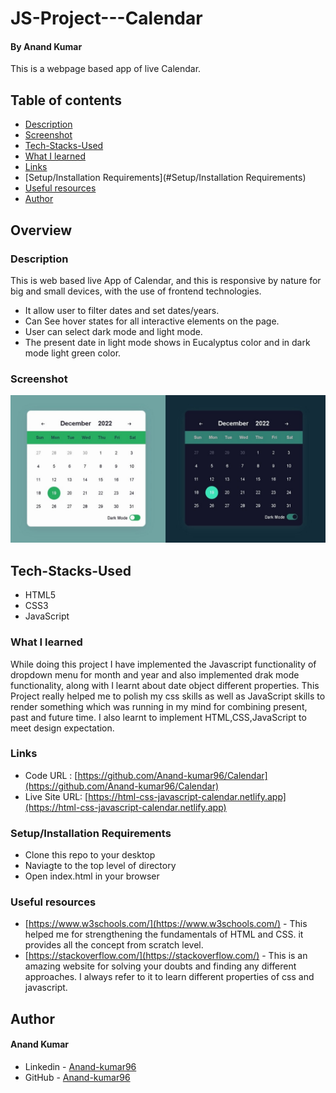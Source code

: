 # JS-Project---Calendar

#### By Anand Kumar
This is a webpage based app of live Calendar.

## Table of contents

  - [Description](#description)
  - [Screenshot](#Screenshot)
  - [Tech-Stacks-Used](#Tech-Stacks-Used)
  - [What I learned](#what-i-learned)
  - [Links](#links) 
  - [Setup/Installation Requirements](#Setup/Installation Requirements)
  - [Useful resources](#useful-resources)
  - [Author](#author)

## Overview

### Description

This is web based live App of Calendar, and this is responsive by nature for big and small devices, with the use of frontend technologies.

- It allow user to filter dates and set dates/years.
- Can See hover states for all interactive elements on the page.
- User can select dark mode and light mode.
- The present date in light mode shows in Eucalyptus color and in dark mode light green color.

### Screenshot

![screenshot](./images/Screenshot.png)

## Tech-Stacks-Used
   
- HTML5
- CSS3
- JavaScript

### What I learned

While doing this project I have implemented the Javascript functionality of dropdown menu for month and year and also implemented drak mode functionality, along with I learnt about date object different properties. This Project really helped me to polish my css skills as well as JavaScript skills to render something which was running in my mind for combining present, past and future time. I also learnt to implement HTML,CSS,JavaScript to meet design expectation.


### Links

- Code URL     : [https://github.com/Anand-kumar96/Calendar](https://github.com/Anand-kumar96/Calendar)
- Live Site URL: [https://html-css-javascript-calendar.netlify.app](https://html-css-javascript-calendar.netlify.app)

### Setup/Installation Requirements
-  Clone this repo to your desktop
-  Naviagte to the top level of directory
-  Open index.html in your browser

### Useful resources

- [https://www.w3schools.com/](https://www.w3schools.com/) - This helped me for strengthening the fundamentals of HTML and CSS. it provides all the concept from scratch      level.
- [https://stackoverflow.com/](https://stackoverflow.com/) - This is an amazing website for solving your doubts and finding any different approaches. I always refer to it to learn different properties of css and javascript.

## Author
#### Anand Kumar
- Linkedin - [Anand-kumar96](https://www.linkedin.com/in/anand-kumar96/)
- GitHub -   [Anand-kumar96](https://github.com/Anand-kumar96)
